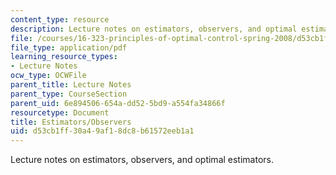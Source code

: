 ```yaml
---
content_type: resource
description: Lecture notes on estimators, observers, and optimal estimators.
file: /courses/16-323-principles-of-optimal-control-spring-2008/d53cb1ff30a49af18dc8b61572eeb1a1_lec11.pdf
file_type: application/pdf
learning_resource_types:
- Lecture Notes
ocw_type: OCWFile
parent_title: Lecture Notes
parent_type: CourseSection
parent_uid: 6e894506-654a-dd52-5bd9-a554fa34866f
resourcetype: Document
title: Estimators/Observers
uid: d53cb1ff-30a4-9af1-8dc8-b61572eeb1a1
---
```

Lecture notes on estimators, observers, and optimal estimators.

